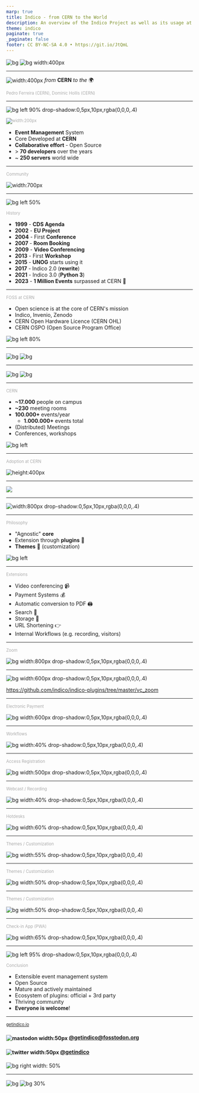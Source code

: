 ```yaml
---
marp: true
title: Indico - from CERN to the World
description: An overview of the Indico Project as well as its usage at CERN
theme: indico
paginate: true
_paginate: false
footer: CC BY-NC-SA 4.0 • https://git.io/JtQmL
---
```


<!-- _footer: '' -->

![bg](#0033A0)
![bg width:400px](assets/theme/cern.svg)

---

![width:400px](assets/theme/logo.svg)
*from* **CERN** *to the* 🌍

### Pedro Ferreira (CERN), Dominic Hollis (CERN)

<style scoped>
h3 {
    color: #aaa;
    font-size: 0.8em;
    font-weight: normal;
}
</style>

<!-- _footer: CC BY-NC-SA 4.0 • Indico and CERN logos: © Copyright CERN • https://git.io/JtQmL -->

---

![bg left 90% drop-shadow:0,5px,10px,rgba(0,0,0,.4)](assets/indico_main_page.png)

### ![width:200px](assets/theme/logo.svg)

 - **Event Management** System
 - Core Developed at **CERN**
 - **Collaborative effort** - Open Source
 - \> **70 developers** over the years
 - ~ **250 servers** world wide <!-- TODO -->

---

### Community

![width:700px](assets/community_map.png) <!-- TODO -->

---

![bg left 50%](assets/vase.svg)

### History

 - **1999** - **CDS Agenda**
 - **2002** - **EU Project**
 - **2004** - First **Conference**
 - **2007** - **Room Booking**
 - **2009** - **Video Conferencing**
 - **2013** - First **Workshop**
 - **2015** - **UNOG** starts using it
 - **2017** - Indico 2.0 (**rewrite**)
 - **2021** - Indico 3.0 (**Python 3**)
 - **2023** - **1 Million Events** surpassed at CERN 🎉

<style scoped>
section {
    font-size: 1.7em;
}
</style>

---

### FOSS at CERN

- Open science is at the core of CERN's mission
- Indico, Invenio, Zenodo
- CERN Open Hardware Licence (CERN OHL)
- CERN OSPO (Open Source Program Office)

![bg left 80%](assets/opensource.svg)

<!--
---

### Open Source

- Powering most of the internet
  - MongoDB, ElasticSearch, MySQL, PostgreSQL, Apache, **Linux**...
- **CERN** was a pioneer
  - World Wide Web
  - Indico, Invenio, ROOT...

![bg left 80%](assets/opensource_news.png)
-->
---

![bg](assets/cms_2.jpg)
![bg](assets/cms_1.jpg)

<!-- _footer: © Copyright CERN --->

<style scoped>
footer {
    color: white;
}
</style>

---

![bg](assets/next_1.jpg)
![bg](assets/cc_2.jpg)

<!-- _footer: © Copyright CERN --->

---

### CERN

- **~17.000** people on campus <!-- 2022 stats -->
- **~230** meeting rooms
- **100.000+** events/year
  * **1.000.000+** events total
- (Distributed) Meetings
- Conferences, workshops

![bg left](assets/cern_science_gateway_above.png)

---

### Adoption at CERN


![height:400px](assets/event_stats_cern.svg)


---

![](assets/event_types.svg)

---
<style scoped>
    section {
        justify-content: start;
    }
</style>

![width:800px drop-shadow:0,5px,10px,rgba(0,0,0,.4)](assets/indico_rb.png)

---

### Philosophy

 - "Agnostic" **core**
 - Extension through **plugins** 🧩
 - **Themes** 🎨 (customization)

![bg left](assets/cogs.jpg)

---

### Extensions

 - Video conferencing 📹
 - Payment Systems 💰
 - Automatic conversion to PDF 🖨
 - Search 🔎
 - Storage 💾
 - URL Shortening 👉
 - Internal Workflows (e.g. recording, visitors)

---
<style scoped>
    section {
        justify-content: start;
    }
    h3 {
        margin-top: 3em;
    }
</style>

### Zoom

![bg width:800px drop-shadow:0,5px,10px,rgba(0,0,0,.4)](assets/indico_meeting_header.png)

---
<style scoped>
    section {
        justify-content: end;
        padding-bottom: 2em;
    }
</style>

![bg width:600px drop-shadow:0,5px,10px,rgba(0,0,0,.4)](assets/indico_zoom_creation.png)

https://github.com/indico/indico-plugins/tree/master/vc_zoom

---
<style scoped>
    section {
        justify-content: start;
    }
    h3 {
        margin-top: 3em;
    }
</style>

### Electronic Payment

![bg width:600px drop-shadow:0,5px,10px,rgba(0,0,0,.4)](assets/indico_meeting_payments.png)

---
<style scoped>
    section {
        justify-content: start;
    }
    h3 {
        margin-top: 3em;
    }
</style>

### Workflows

![bg width:40% drop-shadow:0,5px,10px,rgba(0,0,0,.4)](assets/logistics.png)

---
<style scoped>
    section {
        justify-content: start;
    }
    h3 {
        margin-top: 3em;
    }
</style>

### Access Registration

![bg width:500px drop-shadow:0,5px,10px,rgba(0,0,0,.4)](assets/indico_vehicle.png)

---
<style scoped>
    section {
        justify-content: start;
    }
    h3 {
        margin-top: 1em;
    }
</style>

### Webcast / Recording

![bg width:40% drop-shadow:0,5px,10px,rgba(0,0,0,.4)](assets/logistics_2.png)

---
<style scoped>
    section {
        justify-content: start;
    }
    h3 {
        margin-top: 1em;
    }
</style>

### Hotdesks

![bg width:60% drop-shadow:0,5px,10px,rgba(0,0,0,.4)](assets/burotel.png)

---
<style scoped>
    section {
        justify-content: start;
    }
</style>

### Themes / Customization

![bg width:55% drop-shadow:0,5px,10px,rgba(0,0,0,.4)](assets/ilcagenda.png)

---
<style scoped>
    section {
        justify-content: start;
    }
</style>

### Themes / Customization

![bg width:50% drop-shadow:0,5px,10px,rgba(0,0,0,.4)](assets/meeting.png)

---
<style scoped>
    section {
        justify-content: start;
    }
</style>

### Themes / Customization

![bg width:50% drop-shadow:0,5px,10px,rgba(0,0,0,.4)](assets/conference.png)

---
<style scoped>
    section {
        justify-content: start;
    }
</style>

### Check-in App (PWA)

![bg width:65% drop-shadow:0,5px,10px,rgba(0,0,0,.4)](assets/checkin_app.png)

---


![bg left 95% drop-shadow:0,5px,10px,rgba(0,0,0,.4)](assets/forum.png)

### Conclusion
 - Extensible event management system
 - Open Source
 - Mature and actively maintained
 - Ecosystem of plugins: official + 3rd party
 - Thriving community
 - **Everyone is welcome**!

---

### [getindico.io](https://getindico.io)
#### ![mastodon width:50px](assets/theme/mastodon.svg) [@getindico@fosstodon.org](https://fosstodon.org/@getindico)
#### ![twitter width:50px](assets/theme/twitter.svg) [@getindico](https://twitter.com/getindico)

![bg right width: 50%](assets/hexsticker.svg)

<style scoped>
img {
    vertical-align: middle;
}
</style>

---

<!-- _footer: '' -->
<!-- _paginate: false -->

![bg](#002939ff)
![bg 30%](assets/theme/logo_inverted.svg)

